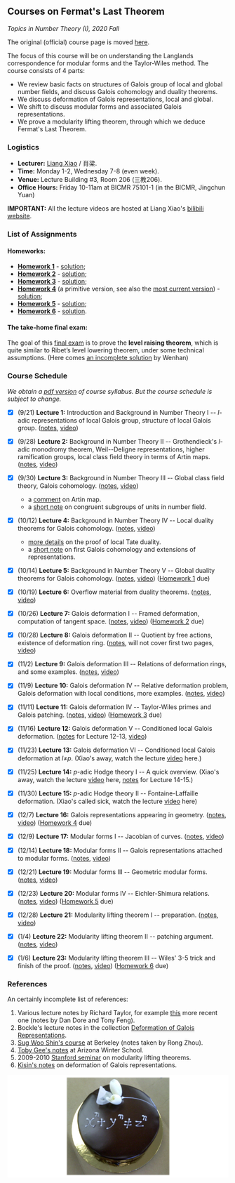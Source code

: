 ## Courses on Fermat's Last Theorem

_Topics in Number Theory (I), 2020 Fall_

The original (official) course page is moved [here](http://www.bicmr.pku.edu.cn/~lxiao/2020fall/2020fall.htm).

The focus of this course will be on understanding the Langlands correspondence for modular forms and the Taylor-Wiles method. The course consists of 4 parts:
  - We review basic facts on structures of Galois group of local and global number fields, and discuss Galois cohomology and duality theorems.
  - We discuss deformation of Galois representations, local and global.
  - We shift to discuss modular forms and associated Galois representations.
  - We prove a modularity lifting theorem, through which we deduce Fermat's Last Theorem.

### Logistics
- **Lecturer:** [Liang Xiao](http://faculty.bicmr.pku.edu.cn/~lxiao/index.htm) / 肖梁.
- **Time:** Monday 1-2, Wednesday 7-8 (even week).
- **Venue:** Lecture Building #3, Room 206 (三教206).
- **Office Hours:** Friday 10-11am at BICMR 75101-1 (in the BICMR, Jingchun Yuan)

**IMPORTANT:** All the lecture videos are hosted at Liang Xiao's [bilibili website](https://www.bilibili.com/video/BV17y4y127sG/).

### List of Assignments

#### Homeworks:
- [**Homework 1**](././Exercise1.pdf) - [solution](././Exercise1-soln.pdf);
- [**Homework 2**](././Exercise2.pdf) - [solution](././Exercise2-soln.pdf);
- [**Homework 3**](././Exercise3.pdf) - [solution](././Exercise3-soln.pdf);
- [**Homework 4**](././Exercise4-prim.pdf) (a primitive version, see also the [most current version](././Exercise4.pdf)) - [solution](././Exercise4-soln.pdf);
- [**Homework 5**](././Exercise5.pdf) - [solution](././Exercise5-soln.pdf);
- [**Homework 6**](././Exercise6.pdf) - [solution](././Exercise6-soln.pdf).

#### The take-home final exam:

The goal of this [final exam](././final-exam.pdf) is to prove the **level raising theorem**, which is quite similar to Ribet’s level lowering theorem, under some technical assumptions. (Here comes [an incomplete solution](././final-soln.pdf) by Wenhan)


### Course Schedule

_We obtain a [pdf version](././syllabus0.pdf) of course syllabus. But the course schedule is subject to change._

- [x] (9/21) **Lecture 1:** Introduction and Background in Number Theory I -- _l_-adic representations of local Galois group, structure of local Galois group. ([notes](././Lecture1.pdf), [video](https://www.bilibili.com/video/BV17y4y127sG?p=1))

- [x] (9/28) **Lecture 2:** Background in Number Theory II -- Grothendieck's _l_-adic monodromy theorem, Weil--Deligne representations, higher ramification groups, local class field theory in terms of Artin maps. ([notes](././Lecture2.pdf), [video](https://www.bilibili.com/video/BV17y4y127sG?p=2))

- [x] (9/30) **Lecture 3:** Background in Number Theory III -- Global class field theory, Galois cohomology. ([notes](././Lecture3.pdf), [video](https://www.bilibili.com/video/BV17y4y127sG?p=3))
  - a [comment](././comment1.pdf) on Artin map.
  - a [short note](././comment2.pdf) on congruent subgroups of units in number field.

- [x] (10/12) **Lecture 4:** Background in Number Theory IV -- Local duality theorems for Galois cohomology. ([notes](././Lecture4.pdf), [video](https://www.bilibili.com/video/BV17y4y127sG?p=4))
  - [more details](././comment3.pdf) on the proof of local Tate duality.
  - a [short note](././comment4.pdf) on first Galois cohomology and extensions of representations.

- [x] (10/14) **Lecture 5:** Background in Number Theory V -- Global duality theorems for Galois cohomology. ([notes](././Lecture5.pdf), [video](https://www.bilibili.com/video/BV17y4y127sG?p=5)) ([Homework 1](././Exercise1.pdf) due)

- [x] (10/19) **Lecture 6:** Overflow material from duality theorems. ([notes](././Lecture6.pdf), [video](https://www.bilibili.com/video/BV17y4y127sG?p=6))

- [x] (10/26) **Lecture 7:** Galois deformation I -- Framed deformation, computation of tangent space. ([notes](././Lecture7.pdf), [video](https://www.bilibili.com/video/BV17y4y127sG?p=7)) ([Homework 2](././Exercise2.pdf) due)

- [x] (10/28) **Lecture 8:** Galois deformation II -- Quotient by free actions, existence of deformation ring. ([notes](././Lecture8.pdf), will not cover first two pages, [video](https://www.bilibili.com/video/BV17y4y127sG?p=8))

- [x] (11/2) **Lecture 9:** Galois deformation III -- Relations of deformation rings, and some examples. ([notes](././Lecture9.pdf), [video](https://www.bilibili.com/video/BV17y4y127sG?p=9))

- [x] (11/9) **Lecture 10:** Galois deformation IV -- Relative deformation problem, Galois deformation with local conditions, more examples. ([notes](././Lecture10.pdf), [video](https://www.bilibili.com/video/BV17y4y127sG?p=10))
- [x] (11/11) **Lecture 11:** Galois deformation IV -- Taylor-Wiles primes and Galois patching. ([notes](././Lecture11.pdf), [video](https://www.bilibili.com/video/BV17y4y127sG?p=11)) ([Homework 3](././Exercise3.pdf) due)
- [x] (11/16) **Lecture 12:** Galois deformation V -- Conditioned local Galois deformation. ([notes](././Lecture12.pdf) for Lecture 12-13, [video](https://www.bilibili.com/video/BV17y4y127sG?p=12))

- [x] (11/23) **Lecture 13:** Galois deformation VI -- Conditioned local Galois deformation at _l_≠_p_. (Xiao's away, watch the lecture [video](https://www.bilibili.com/video/BV17y4y127sG?p=13) here.)

- [x] (11/25) **Lecture 14:** _p_-adic Hodge theory I -- A quick overview. (Xiao's away, watch the lecture [video](https://www.bilibili.com/video/BV17y4y127sG?p=14) here, [notes](././Lecture14.pdf) for Lecture 14-15.)

- [x] (11/30) **Lecture 15:** _p_-adic Hodge theory II -- Fontaine-Laffaille deformation. (Xiao's called sick, watch the lecture [video](https://www.bilibili.com/video/BV17y4y127sG?p=15) here) 

- [x] (12/7) **Lecture 16:** Galois representations appearing in geometry. ([notes](././Lecture16.pdf), [video](https://www.bilibili.com/video/BV17y4y127sG?p=16)) ([Homework 4](././Exercise4.pdf) due)

- [x] (12/9) **Lecture 17:** Modular forms I -- Jacobian of curves. ([notes](././Lecture17.pdf), [video](https://www.bilibili.com/video/BV17y4y127sG?p=17))

- [x] (12/14) **Lecture 18:** Modular forms II -- Galois representations attached to modular forms. ([notes](././Lecture18.pdf), [video](https://www.bilibili.com/video/BV17y4y127sG?p=18))

- [x] (12/21) **Lecture 19:** Modular forms III -- Geometric modular forms. ([notes](././Lecture19.pdf), [video](https://www.bilibili.com/video/BV17y4y127sG?p=19))

- [x] (12/23) **Lecture 20:** Modular forms IV -- Eichler-Shimura relations. ([notes](././Lecture20.pdf), [video](https://www.bilibili.com/video/BV17y4y127sG?p=20)) ([Homework 5](././Exercise5.pdf) due)

- [x] (12/28) **Lecture 21:** Modularity lifting theorem I -- preparation. ([notes](././Lecture21.pdf), [video](https://www.bilibili.com/video/BV17y4y127sG?p=21))

- [x] (1/4) **Lecture 22:** Modularity lifting theorem II -- patching argument. ([notes](././Lecture22.pdf), [video](https://www.bilibili.com/video/BV17y4y127sG?p=22))

- [x] (1/6) **Lecture 23:** Modularity lifting theorem III -- Wiles' 3-5 trick and finish of the proof. ([notes](././Lecture23.pdf), [video](https://www.bilibili.com/video/BV17y4y127sG?p=23)) ([Homework 6](././Exercise6.pdf) due)


### References

An certainly incomplete list of references:
1. Various lecture notes by Richard Taylor, for example [this](https://www.mit.edu/~fengt/249A_2018.pdf) more recent one (notes by Dan Dore and Tony Feng).
2. Bockle's lecture notes in the collection [Deformation of Galois Representations](https://link.springer.com/chapter/10.1007/978-3-0348-0618-3_2).
3. [Sug Woo Shin's course](https://gauss.math.yale.edu/~rz289/Galois_reps.pdf) at Berkeley (notes taken by Rong Zhou).
4. [Toby Gee's notes](https://wwwf.imperial.ac.uk/~tsg/Index_files/ArizonaWinterSchool2013.pdf) at Arizona Winter School.
5. 2009-2010 [Stanford seminar](https://math.stanford.edu/~conrad/modseminar/) on modularity lifting theorems.
6. [Kisin's notes](https://www.claymath.org/sites/default/files/kisin.pdf) on deformation of Galois representations.

![fermat-bg](././fermat-bg.png)
